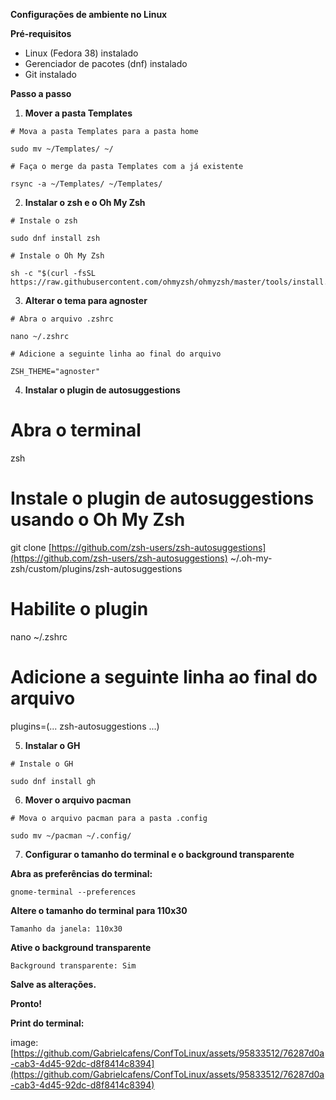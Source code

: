 **Configurações de ambiente no Linux**

**Pré-requisitos**

* Linux (Fedora 38) instalado
* Gerenciador de pacotes (dnf) instalado
* Git instalado

**Passo a passo**

1. **Mover a pasta Templates**

```
# Mova a pasta Templates para a pasta home

sudo mv ~/Templates/ ~/

# Faça o merge da pasta Templates com a já existente

rsync -a ~/Templates/ ~/Templates/
```

2. **Instalar o zsh e o Oh My Zsh**

```
# Instale o zsh

sudo dnf install zsh

# Instale o Oh My Zsh

sh -c "$(curl -fsSL https://raw.githubusercontent.com/ohmyzsh/ohmyzsh/master/tools/install.sh)"
```

3. **Alterar o tema para agnoster**

```
# Abra o arquivo .zshrc

nano ~/.zshrc

# Adicione a seguinte linha ao final do arquivo

ZSH_THEME="agnoster"
```

4. **Instalar o plugin de autosuggestions**


# Abra o terminal

zsh

# Instale o plugin de autosuggestions usando o Oh My Zsh

git clone [https://github.com/zsh-users/zsh-autosuggestions](https://github.com/zsh-users/zsh-autosuggestions) ~/.oh-my-zsh/custom/plugins/zsh-autosuggestions

# Habilite o plugin

nano ~/.zshrc

# Adicione a seguinte linha ao final do arquivo

plugins=(... zsh-autosuggestions ...)


5. **Instalar o GH**

```
# Instale o GH

sudo dnf install gh
```

6. **Mover o arquivo pacman**

```
# Mova o arquivo pacman para a pasta .config

sudo mv ~/pacman ~/.config/
```

7. **Configurar o tamanho do terminal e o background transparente**

**Abra as preferências do terminal:**

```
gnome-terminal --preferences
```

**Altere o tamanho do terminal para 110x30**

```
Tamanho da janela: 110x30
```

**Ative o background transparente**

```
Background transparente: Sim
```

**Salve as alterações.**

**Pronto!**

**Print do terminal:**

image: [https://github.com/Gabrielcafens/ConfToLinux/assets/95833512/76287d0a-cab3-4d45-92dc-d8f8414c8394](https://github.com/Gabrielcafens/ConfToLinux/assets/95833512/76287d0a-cab3-4d45-92dc-d8f8414c8394)
